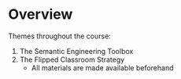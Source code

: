 # Overview

Themes throughout the course:

1. The Semantic Engineering Toolbox
2. The Flipped Classroom Strategy
   - All materials are made available beforehand
